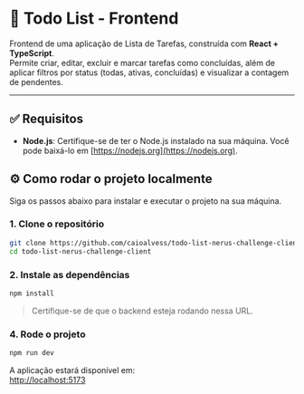 # 📝 Todo List - Frontend

Frontend de uma aplicação de Lista de Tarefas, construída com **React + TypeScript**.  
Permite criar, editar, excluir e marcar tarefas como concluídas, além de aplicar filtros por status (todas, ativas, concluídas) e visualizar a contagem de pendentes.

---

## ✅ Requisitos

- **Node.js**: Certifique-se de ter o Node.js instalado na sua máquina. Você pode baixá-lo em [https://nodejs.org](https://nodejs.org).

## ⚙️ Como rodar o projeto localmente

Siga os passos abaixo para instalar e executar o projeto na sua máquina.

### 1. Clone o repositório

```bash
git clone https://github.com/caioalvess/todo-list-nerus-challenge-client.git
cd todo-list-nerus-challenge-client
```

### 2. Instale as dependências

```bash
npm install
```

> Certifique-se de que o backend esteja rodando nessa URL.

### 4. Rode o projeto

```bash
npm run dev
```

A aplicação estará disponível em:  
[http://localhost:5173](http://localhost:5173)
